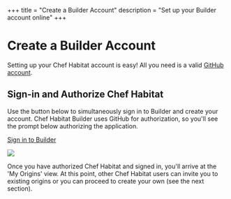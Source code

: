 +++
title = "Create a Builder Account"
description = "Set up your Builder account online"
+++

# <a name="builder-account" id="builder-account" data-magellan-target="builder-account">Create a Builder Account</a>

Setting up your Chef Habitat account is easy! All you need is a valid [GitHub account](https://github.com/join).

## Sign-in and Authorize Chef Habitat

Use the button below to simultaneously sign in to Builder and create your account. Chef Habitat Builder uses GitHub for authorization, so you'll see the prompt below authorizing the application.

<a href="https://bldr.habitat.sh/#/sign-in" class="button cta" target="_blank">Sign in to Builder</a>

<img src="/images/screenshots/authorize.png">

Once you have authorized Chef Habitat and signed in, you'll arrive at the 'My Origins' view. At this point, other Chef Habitat users can invite you to existing origins or you can proceed to create your own (see the next section).
